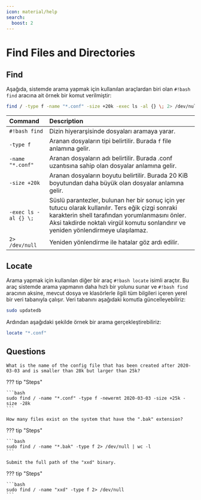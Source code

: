 ```yaml
---
icon: material/help
search:
  boost: 2
---
```


# Find Files and Directories

## Find

Aşağıda, sistemde arama yapmak için kullanılan araçlardan biri olan `#!bash find` aracına ait örnek bir komut verilmiştir:

```bash
find / -type f -name "*.conf" -size +20k -exec ls -al {} \; 2> /dev/null
```

| Command | Description |
|:---|:---|
| `#!bash find` | Dizin hiyerarşisinde dosyaları aramaya yarar. |
| `-type f` | Aranan dosyaların tipi belirtilir. Burada `f` file anlamına gelir. |
| `-name "*.conf"` | Aranan dosyaların adı belirtilir. Burada .conf uzantısına sahip olan dosyalar anlamına gelir. |
| `-size +20k` | Aranan dosyaların boyutu belirtilir. Burada 20 KiB boyutundan daha büyük olan dosyalar anlamına gelir. |
| `-exec ls -al {} \;` | Süslü parantezler, bulunan her bir sonuç için yer tutucu olarak kullanılır. Ters eğik çizgi sonraki karakterin shell tarafından yorumlanmasını önler. Aksi takdirde noktalı virgül komutu sonlandırır ve yeniden yönlendirmeye ulaşılamaz. |
| `2> /dev/null` | Yeniden yönlendirme ile hatalar göz ardı edilir. |

## Locate

Arama yapmak için kullanılan diğer bir araç `#!bash locate` isimli araçtır. Bu araç sistemde arama yapmanın daha hızlı bir yolunu sunar ve `#!bash find` aracının aksine, mevcut dosya ve klasörlerle ilgili tüm bilgileri içeren yerel bir veri tabanıyla çalışır. Veri tabanını aşağıdaki komutla güncelleyebiliriz:

```bash
sudo updatedb
```

Ardından aşağıdaki şekilde örnek bir arama gerçekleştirebiliriz:

```bash
locate "*.conf"
```

## Questions

```text
What is the name of the config file that has been created after 2020-03-03 and is smaller than 28k but larger than 25k?
```

??? tip "Steps"

    ```bash
    sudo find / -name "*.conf" -type f -newermt 2020-03-03 -size +25k -size -28k
    ```

```text
How many files exist on the system that have the ".bak" extension?
```

??? tip "Steps"

    ```bash
    sudo find / -name "*.bak" -type f 2> /dev/null | wc -l
    ```

```text
Submit the full path of the "xxd" binary.
```

??? tip "Steps"

    ```bash
    sudo find / -name "xxd" -type f 2> /dev/null
    ```
